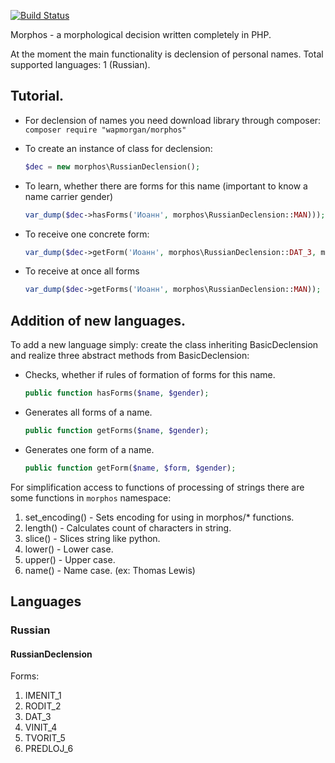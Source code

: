 [![Build Status](https://travis-ci.org/wapmorgan/Morphos.svg)](https://travis-ci.org/wapmorgan/Morphos)

Morphos - a morphological decision written completely in PHP.

At the moment the main functionality is declension of personal names.
Total supported languages: 1 (Russian).

## Tutorial.
* For declension of names you need download library through composer:
    `composer require "wapmorgan/morphos"`
* To create an instance of class for declension:
    ```php
    $dec = new morphos\RussianDeclension();
    ```

* To learn, whether there are forms for this name (important to know a name carrier gender)
    ```php
    var_dump($dec->hasForms('Иоанн', morphos\RussianDeclension::MAN))); //true
    ```

* To receive one concrete form:
    ```php
    var_dump($dec->getForm('Иоанн', morphos\RussianDeclension::DAT_3, morphos\RussianDeclension::MAN)); // Иоанна
    ```

* To receive at once all forms
    ```php
    var_dump($dec->getForms('Иоанн', morphos\RussianDeclension::MAN));
    ```

## Addition of new languages.
To add a new language simply: create the class inheriting BasicDeclension and realize three abstract methods from BasicDeclension:

* Checks, whether if rules of formation of forms for this name.
  ```php
  public function hasForms($name, $gender);
  ```


* Generates all forms of a name.
  ```php
  public function getForms($name, $gender);
  ```


* Generates one form of a name.
  ```php
  public function getForm($name, $form, $gender);
  ```

For simplification access to functions of processing of strings there are some functions in `morphos` namespace:

1. set_encoding() - Sets encoding for using in morphos/* functions.
2. length() - Calculates count of characters in string.
3. slice() - Slices string like python.
4. lower() - Lower case.
5. upper() - Upper case.
6. name() - Name case. (ex: Thomas Lewis)

## Languages
### Russian
#### RussianDeclension
Forms:

1. IMENIT_1
2. RODIT_2
3. DAT_3
4. VINIT_4
5. TVORIT_5
6. PREDLOJ_6
